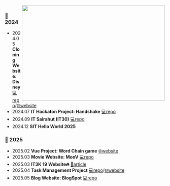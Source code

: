 <a href="https://www.gitanimals.org/en_US?utm_medium=image&utm_source=Jet1a&utm_content=line">
  <img
    src="https://render.gitanimals.org/lines/Jet1a?pet-id=700202499944322966"
    width="450"
    height="300"
    align="right"
  />
</a>

### 🐾 2024 
- 2024.05 **Cloning Website: Disney** [💻repo](https://github.com/Jet1a/disney_clone)/[🌐website](https://web-tech-copy.vercel.app/)
- 2024.07 **IT Hackaton Project: Handshake** [💻repo](https://github.com/Jet1a/handshake-project)
- 2024.09 **IT Sairahut (IT30)** [💻repo](https://github.com/Jet1a/sairahut-app)
- 2024.12 **SIT Hello World 2025** 
 
### 👣 2025
- 2025.02 **Vue Project: Word Chain game** [🌐website](https://superb-trifle-26255d.netlify.app/)
- 2025.03 **Movie Website: MooV** [💻repo](https://github.com/Jet1a/MooV)
- 2025.03 **IT3K 19 Website🔥** [📑article](https://medium.com/@jettaphoom/experience-as-developer-for-it3k-56dce0f20fcd)
- 2025.04 **Task Management Project** [💻repo](https://github.com/Jet1a/task_management)/[🌐website](https://task-management-delta-gray.vercel.app/task-management)
- 2025.05 **Blog Website: BlogSpot** [💻repo](https://github.com/Jet1a/BlogSpot)
